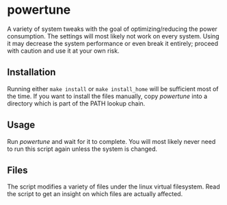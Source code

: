 # powertune

A variety of system tweaks with the goal of optimizing/reducing the
power consumption. The settings will most likely not work on every
system. Using it may decrease the system performance or even break
it entirely; proceed with caution and use it at your own risk.

## Installation

Running either `make install` or `make install_home` will be sufficient
most of the time. If you want to install the files manually, copy 
_powertune_ into a directory which is part of the PATH lookup chain.

## Usage

Run _powertune_ and wait for it to complete. You will most likely never
need to run this script again unless the system is changed.

## Files

The script modifies a variety of files under the linux virtual filesystem.
Read the script to get an insight on which files are actually affected.